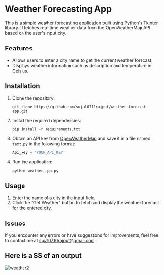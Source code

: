 # Weather Forecasting App

This is a simple weather forecasting application built using Python's Tkinter library. It fetches real-time weather data from the OpenWeatherMap API based on the user's input city.

## Features

- Allows users to enter a city name to get the current weather forecast.
- Displays weather information such as description and temperature in Celsius.

## Installation

1. Clone the repository:

    ```
    git clone https://github.com/sujal0710rajput/weather-forecast-app.git
    ```

2. Install the required dependencies:

    ```
    pip install -r requirements.txt
    ```

3. Obtain an API key from [OpenWeatherMap](https://openweathermap.org/api) and save it in a file named `text.py` in the following format:

    ```python
    Api_key = 'YOUR_API_KEY'
    ```

4. Run the application:

    ```
    python weather_app.py
    ```

## Usage

1. Enter the name of a city in the input field.
2. Click the "Get Weather" button to fetch and display the weather forecast for the entered city.

## Issues
If you encounter any errors or have suggestions for improvements, feel free to contact me at [sujal0710rajput@gmail.com](mailto:sujal0710rajput@gmail.com).

## Here is a SS of an output
![weather2](https://github.com/Sujall10/Weather-Forecasting/assets/94795609/cf50d298-7f21-40ec-887e-58f5f895f243)



